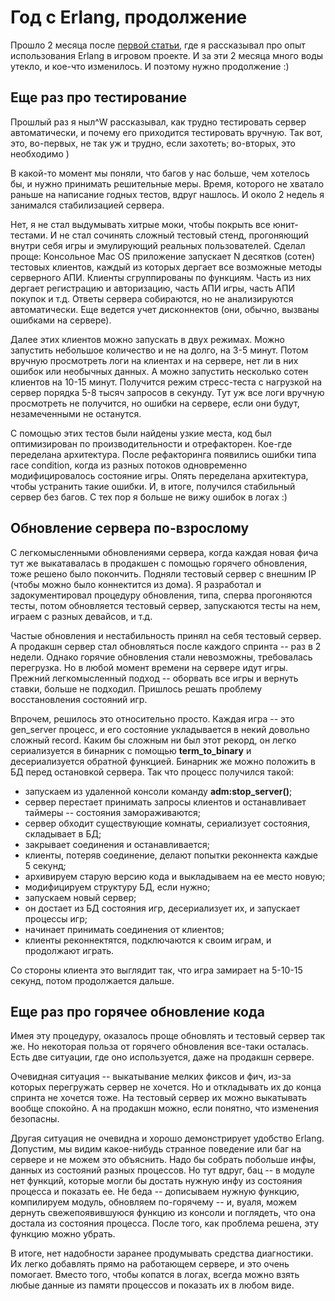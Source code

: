 # Год с Erlang, продолжение

Прошло 2 месяца после [первой статьи](http://erlang-russian.org/post/146), где я рассказывал про
опыт использования Erlang в игровом проекте. И за эти 2 месяца много воды утекло, и кое-что изменилось.
И поэтому нужно продолжение :)


## Еще раз про тестирование

Прошлый раз я ныл^W рассказывал, как трудно тестировать сервер автоматически, и почему его приходится
тестировать вручную. Так вот, это, во-первых, не так уж и трудно, если захотеть;
во-вторых, это необходимо )

В какой-то момент мы поняли, что багов у нас больше, чем хотелось бы, и нужно принимать решительные меры.
Время, которого не хватало раньше на написание годных тестов, вдруг нашлось. И около 2 недель я занимался
стабилизацией сервера.

Нет, я не стал выдумывать хитрые моки, чтобы покрыть все юнит-тестами. И не стал сочинять
сложный тестовый стенд, прогоняющий внутри себя игры и эмулирующий реальных пользователей.
Сделал проще: Консольное Mac OS приложение запускает N десятков (сотен) тестовых клиентов,
каждый из которых дергает все возможные методы серверного АПИ. Клиенты сгруппированы по функциям.
Часть из них дергает регистрацию и авторизацию, часть АПИ игры, часть АПИ покупок и т.д.
Ответы сервера собираются, но не анализируются автоматически. Еще ведется учет дисконнектов
(они, обычно, вызваны ошибками на сервере).

Далее этих клиентов можно запускать в двух режимах. Можно запустить небольшое количество и не на долго,
на 3-5 минут. Потом вручную просмотреть логи на клиентах и на сервере, нет ли в них ошибок
или необычных данных. А можно запустить несколько сотен клиентов на 10-15 минут. Получится режим
стресс-теста с нагрузкой на сервер порядка 5-8 тысяч запросов в секунду. Тут уж все логи вручную
просмотреть не получится, но ошибки на сервере, если они будут, незамеченными не останутся.

С помощью этих тестов были найдены узкие места, код был оптимизирован по производительности
и отрефакторен. Кое-где переделана архитектура. После рефакторинга появились ошибки типа race condition,
когда из разных потоков одновременно модифицировалось состояние игры. Опять переделана архитектура,
чтобы устранить такие ошибки. И, в итоге, получился стабильный сервер без багов. С тех пор я больше
не вижу ошибок в логах :)


## Обновление сервера по-взрослому

С легкомысленными обновлениями сервера, когда каждая новая фича тут же выкатавалась в продакшен
с помощью горячего обновления, тоже решено было покончить. Подняли тестовый сервер с внешним IP
(чтобы можно было коннектится из дома). Я разработал и задокументировал процедуру обновления,
типа, сперва прогоняются тесты, потом обновляется тестовый сервер, запускаются тесты на нем,
играем с разных девайсов, и т.д.

Частые обновления и нестабильность принял на себя тестовый сервер. А продакшн сервер стал обновляться
после каждого спринта -- раз в 2 недели. Однако горячие обновления стали невозможны, требовалась перегрузка.
Но в любой момент времени на сервере идут игры. Прежний легкомысленный подход -- оборвать все игры
и вернуть ставки, больше не подходил. Пришлось решать проблему восстановления состояний игр. 

Впрочем, решилось это относительно просто. Каждая игра -- это gen_server процесс, и его состояние
укладывается в некий довольно сложный record. Каким бы сложным ни был этот рекорд, он легко
сериализуется в бинарник с помощью **term_to_binary** и десериализуется обратной функцией.
Бинарник же можно положить в БД перед остановкой сервера. Так что процесс получился такой:

- запускаем из удаленной консоли команду **adm:stop_server()**;
- сервер перестает принимать запросы клиентов и останавливает таймеры -- состояния замораживаются;
- сервер обходит существующие комнаты, сериализует состояния, складывает в БД;
- закрывает соединения и останавливается;
- клиенты, потеряв соединение, делают попытки реконнекта каждые 5 секунд;
- архивируем старую версию кода и выкладываем на ее место новую;
- модифицируем структуру БД, если нужно;
- запускаем новый сервер;
- он достает из БД состояния игр, десериализует их, и запускает процессы игр;
- начинает принимать соединения от клиентов;
- клиенты реконнектятся, подключаются к своим играм, и продолжают играть.

Со стороны клиента это выглядит так, что игра замирает на 5-10-15 секунд, потом продолжается дальше.


## Еще раз про горячее обновление кода

Имея эту процедуру, оказалось проще обновлять и тестовый сервер так же. Но некоторая польза от горячего
обновления все-таки осталась. Есть две ситуации, где оно используется, даже на продакшн сервере.

Очевидная ситуация -- выкатывание мелких фиксов и фич, из-за которых перегружать сервер не хочется.
Но и откладывать их до конца спринта не хочется тоже. На тестовый сервер их можно выкатывать вообще спокойно.
А на продакшн можно, если понятно, что изменения безопасны.

Другая ситуация не очевидна и хорошо демонстрирует удобство Erlang. Допустим, мы видим какое-нибудь
странное поведение или баг на сервере и не можем это объяснить. Надо бы собрать побольше инфы,
данных из состояний разных процессов. Но тут вдруг, бац -- в модуле нет функций, которые могли бы
достать нужную инфу из состояния процесса и показать ее. Не беда -- дописываем нужную функцию,
компилируем модуль, обновляем по-горячему -- и, вуаля, можем дернуть свежепоявившуюся функцию из консоли
и поглядеть, что она достала из состояния процесса. После того, как проблема решена,
эту функцию можно убрать.

В итоге, нет надобности заранее продумывать средства диагностики. Их легко добавлять прямо
на работающем сервере, и это очень помогает. Вместо того, чтобы копатся в логах, всегда можно взять
любые данные из памяти процессов и показать их в любом виде.






